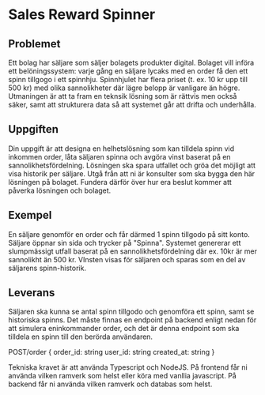 # Sales Reward Spinner

## Problemet

Ett bolag har säljare som säljer bolagets produkter digital. Bolaget vill införa ett belöningssystem: varje gång en säljare lycaks med en order få den ett spinn tillgogo i ett spinnhju. Spinnhjulet har flera priset (t. ex. 10 kr upp till 500 kr) med olika sannolikheter där lägre belopp är vanligare än högre. Utmaningen är att ta fram en teknsik lösning som är rättvis men också säker, samt att strukturera data så att systemet går att drifta och underhålla.

## Uppgiften

Din uppgift är att designa en helhetslösning som kan tilldela spinn vid inkommen order, låta säljaren spinna och avgöra vinst baserat på en sannolikhetsfördelning. Lösningen ska spara utfallet och gröa det möjligt att visa historik per säljare. Utgå från att ni är konsulter som ska bygga den här lösningen på bolaget. Fundera därför över hur era beslut kommer att påverka lösningen och bolaget.

## Exempel

En säljare genomför en order och får därmed 1 spinn tillgodo på sitt konto. Säljare öppnar sin sida och trycker på "Spinna". Systemet genererar ett slumpmässigt utfall baserat på en sannolikhetsfördelning där ex. 10kr är mer sannolikht än 500 kr. VInsten visas för säljaren och sparas som en del av säljarens spinn-historik.

## Leverans

Säljaren ska kunna se antal spinn tillgodo och genomföra ett spinn, samt se historiska spinns. Det måste finnas en endpoint på backend enligt nedan för att simulera eninkommander order, och det är denna endpoint som ska tilldela en spinn till den berörda användaren.

POST/order {
    order_id: string
    user_id: string
    created_at: string
}

Tekniska kravet är att använda Typescript och NodeJS. På frontend får ni använda vilken ramverk som helst eller köra med vanllia javascript. På backend får ni använda vilken ramverk och databas som helst.